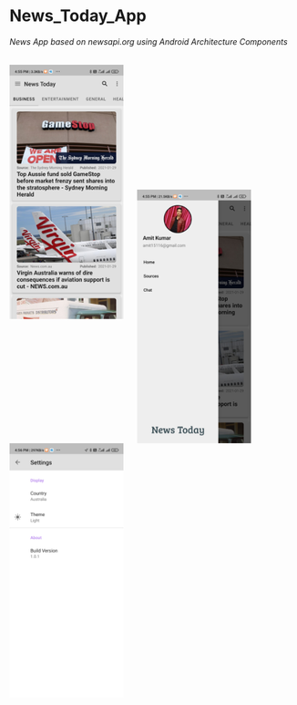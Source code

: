 # News_Today_App
###### News App based on newsapi.org using Android Architecture Components
<img src="Home_page.jpg" alt="drawing" width="200"/>
&nbsp;&nbsp;&nbsp;&nbsp;
<img src="Navigation_Drawer.jpg" alt="drawing" width="200" align="center"/>
&nbsp;&nbsp;&nbsp;&nbsp;
<img src="Settings_page.jpg" alt="drawing" width="200"/><br>